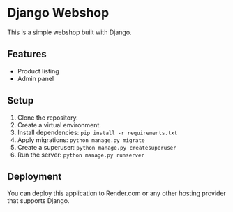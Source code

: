 # Django Webshop

This is a simple webshop built with Django.

## Features
- Product listing
- Admin panel

## Setup

1. Clone the repository.
2. Create a virtual environment.
3. Install dependencies: `pip install -r requirements.txt`
4. Apply migrations: `python manage.py migrate`
5. Create a superuser: `python manage.py createsuperuser`
6. Run the server: `python manage.py runserver`

## Deployment

You can deploy this application to Render.com or any other hosting provider that supports Django.

